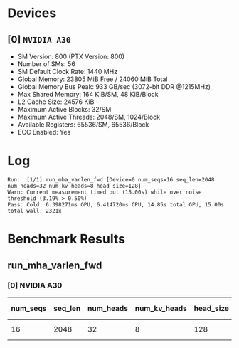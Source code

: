 # Devices

## [0] `NVIDIA A30`
* SM Version: 800 (PTX Version: 800)
* Number of SMs: 56
* SM Default Clock Rate: 1440 MHz
* Global Memory: 23805 MiB Free / 24060 MiB Total
* Global Memory Bus Peak: 933 GB/sec (3072-bit DDR @1215MHz)
* Max Shared Memory: 164 KiB/SM, 48 KiB/Block
* L2 Cache Size: 24576 KiB
* Maximum Active Blocks: 32/SM
* Maximum Active Threads: 2048/SM, 1024/Block
* Available Registers: 65536/SM, 65536/Block
* ECC Enabled: Yes

# Log

```
Run:  [1/1] run_mha_varlen_fwd [Device=0 num_seqs=16 seq_len=2048 num_heads=32 num_kv_heads=8 head_size=128]
Warn: Current measurement timed out (15.00s) while over noise threshold (3.19% > 0.50%)
Pass: Cold: 6.398271ms GPU, 6.414720ms CPU, 14.85s total GPU, 15.00s total wall, 2321x 
```

# Benchmark Results

## run_mha_varlen_fwd

### [0] NVIDIA A30

| num_seqs | seq_len | num_heads | num_kv_heads | head_size | Memory Reads | Memory Writes | Memory Usage | Tokens | Samples | CPU Time | Noise | GPU Time | Noise | Elem/s | GlobalMem BW | BWUtil |
|----------|---------|-----------|--------------|-----------|--------------|---------------|--------------|--------|---------|----------|-------|----------|-------|--------|--------------|--------|
|       16 |    2048 |        32 |            8 |       128 |  384.000 MiB |   256.000 MiB |          640 |  32768 |   2321x | 6.415 ms | 4.50% | 6.398 ms | 3.19% | 5.121M | 104.886 GB/s | 11.24% |
